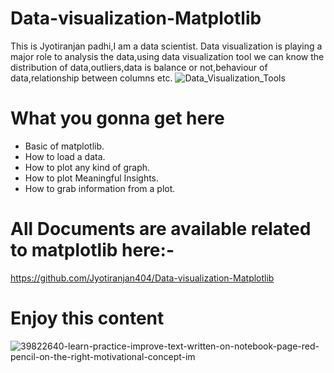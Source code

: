 # Data-visualization-Matplotlib
This is Jyotiranjan padhi,I am a data scientist. Data visualization is playing a major role to analysis the data,using data visualization tool we can know the distribution of data,outliers,data is balance or not,behaviour of data,relationship between columns etc.
![Data_Visualization_Tools](https://user-images.githubusercontent.com/84494071/129929961-dd7fbdc4-c001-4226-8782-83a1171608d3.jpg)

# What you gonna get here
* Basic of matplotlib.
* How to load a data.
* How to plot any kind of graph.
* How to plot Meaningful Insights.
* How to grab information from a plot.

# All Documents are available related to matplotlib here:- 
https://github.com/Jyotiranjan404/Data-visualization-Matplotlib

# Enjoy this content
![39822640-learn-practice-improve-text-written-on-notebook-page-red-pencil-on-the-right-motivational-concept-im](https://user-images.githubusercontent.com/84494071/129930518-12579271-7d74-4d8d-b6bb-59fb61754f7f.jpg)

